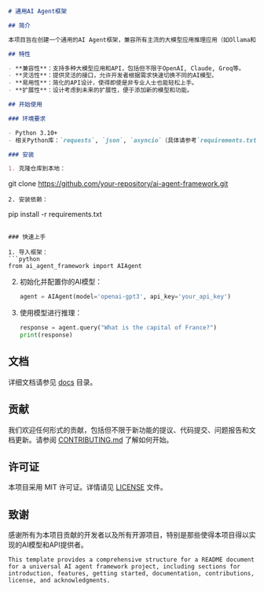 ```markdown
# 通用AI Agent框架

## 简介

本项目旨在创建一个通用的AI Agent框架，兼容所有主流的大模型应用推理应用（如Ollama和LM-Studio）与大模型API（如OpenAI, Claude, Groq等）。该框架旨在为开发者提供一个统一、灵活的接口，以便轻松集成和使用不同的AI模型进行开发和研究。

## 特性

- **兼容性**：支持多种大模型应用和API，包括但不限于OpenAI, Claude, Groq等。
- **灵活性**：提供灵活的接口，允许开发者根据需求快速切换不同的AI模型。
- **易用性**：简化的API设计，使得即使是非专业人士也能轻松上手。
- **扩展性**：设计考虑到未来的扩展性，便于添加新的模型和功能。

## 开始使用

### 环境要求

- Python 3.10+
- 相关Python库：`requests`, `json`, `asyncio`（具体请参考`requirements.txt`）

### 安装

1. 克隆仓库到本地：
   ```
   git clone https://github.com/your-repository/ai-agent-framework.git
   ```
2. 安装依赖：
   ```
   pip install -r requirements.txt
   ```

### 快速上手

1. 导入框架：
   ```python
   from ai_agent_framework import AIAgent
   ```
2. 初始化并配置你的AI模型：
   ```python
   agent = AIAgent(model='openai-gpt3', api_key='your_api_key')
   ```
3. 使用模型进行推理：
   ```python
   response = agent.query("What is the capital of France?")
   print(response)
   ```

## 文档

详细文档请参见 [docs](/docs) 目录。

## 贡献

我们欢迎任何形式的贡献，包括但不限于新功能的提议、代码提交、问题报告和文档更新。请参阅 [CONTRIBUTING.md](/CONTRIBUTING.md) 了解如何开始。

## 许可证

本项目采用 MIT 许可证。详情请见 [LICENSE](/LICENSE) 文件。

## 致谢

感谢所有为本项目贡献的开发者以及所有开源项目，特别是那些使得本项目得以实现的AI模型和API提供者。
```
This template provides a comprehensive structure for a README document for a universal AI agent framework project, including sections for introduction, features, getting started, documentation, contributions, license, and acknowledgments.